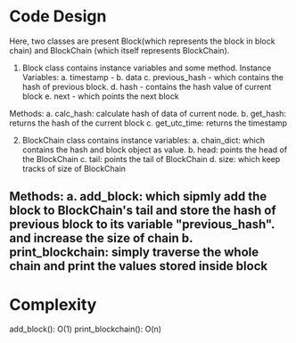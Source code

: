 # Code Design
Here, two classes are present Block(which represents the block in block chain) and BlockChain (which itself represents BlockChain).

1. Block class contains instance variables and some method.
Instance Variables:
a. timestamp -
b. data
c. previous_hash - which contains the hash of previous block.
d. hash - contains the hash value of current block
e. next - which points the next block

Methods:
a. calc_hash: calculate hash of data of current node.
b. get_hash: returns the hash of the current block
c. get_utc_time: returns the timestamp

2. BlockChain class contains instance variables:
a. chain_dict: which contains the hash and block object as value.
b. head: points the head of the BlockChain
c. tail: points the tail of BlockChain
d. size: which keep tracks of size of BlockChain

Methods:
a. add_block: which sipmly add the block to BlockChain's tail and store the hash of previous block to its variable "previous_hash".
and increase the size of chain
b. print_blockchain: simply traverse the whole chain and print the values stored inside block
-------------------------------------------------------
# Complexity

add_block(): O(1)
print_blockchain(): O(n)
